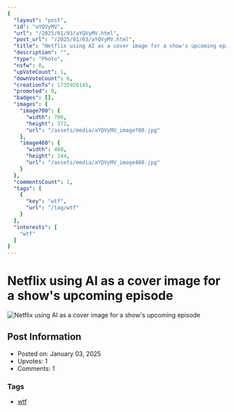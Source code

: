 ```yaml
---
{
  "layout": "post",
  "id": "aYQVyMV",
  "url": "/2025/01/03/aYQVyMV.html",
  "post_url": "/2025/01/03/aYQVyMV.html",
  "title": "Netflix using AI as a cover image for a show's upcoming episode",
  "description": "",
  "type": "Photo",
  "nsfw": 0,
  "upVoteCount": 1,
  "downVoteCount": 6,
  "creationTs": 1735926145,
  "promoted": 0,
  "badges": [],
  "images": {
    "image700": {
      "width": 700,
      "height": 372,
      "url": "/assets/media/aYQVyMV_image700.jpg"
    },
    "image460": {
      "width": 460,
      "height": 244,
      "url": "/assets/media/aYQVyMV_image460.jpg"
    }
  },
  "commentsCount": 1,
  "tags": [
    {
      "key": "wtf",
      "url": "/tag/wtf"
    }
  ],
  "interests": [
    "wtf"
  ]
}
---
```


# Netflix using AI as a cover image for a show's upcoming episode

![Netflix using AI as a cover image for a show's upcoming episode](/assets/media/aYQVyMV_image700.jpg)

## Post Information

- Posted on: January 03, 2025
- Upvotes: 1
- Comments: 1

### Tags

- [wtf](/tag/wtf)
